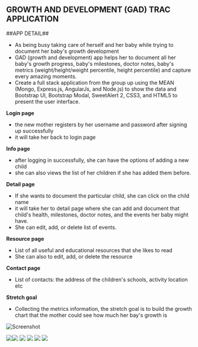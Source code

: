 
## GROWTH AND DEVELOPMENT (GAD) TRAC APPLICATION ##

 ##APP DETAIL##

* As being busy taking care of herself and her baby while trying to document her baby's growth development
* GAD (growth and development) app helps her to document all her baby's growth progress, baby's milestones, doctor notes, baby's metrics (weight/height/weight percentile, height percentile) and capture every amazing moments.
* Create a full stack application from the group up using the MEAN (Mongo, Express.js, AngularJs, and Node.js) to show the data and Bootstrap UI, Bootstrap Modal, SweetAlert 2, CSS3, and HTML5 to present the user interface.

 **Login page**
 * the new mother registers by her username and password after signing up successfully
 * it will take her back to login page

 **Info page**
 * after logging in successfully, she can have the options of adding a new child
 * she can also views the list of her children if she has added them before.

 **Detail page**
 * If she wants to document the particular child, she can click on the child name
 * it will take her to detail page where she can add and document that child's health, milestones, doctor notes, and the events her baby might have.
 * She can edit, add, or delete list of events.

 **Resource page**
 * List of all useful and educational resources that she likes to read
 * She can also to edit, add, or delete the resource

 **Contact page**
 * List of contacts: the address of the children's schools, activity location etc

**Stretch goal**
* Collecting the metrics information, the stretch goal is to build the growth chart that the mother could see how much her bay's growth is

 ![Screenshot](images/login.png) 
 
 ![](images/children.png)![](images/addNewBaby.png) ![](images/childDetail.png) ![](images/addEvent.png) ![](images/resources.png) ![](images/contact.png)
 
